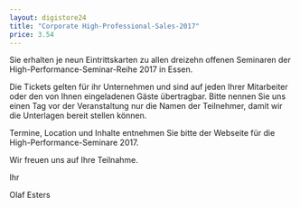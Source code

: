 ```yaml
---
layout: digistore24
title: "Corporate High-Professional-Sales-2017"
price: 3.54
---
```

<p>Sie erhalten je neun Eintrittskarten zu allen dreizehn offenen Seminaren der High-Performance-Seminar-Reihe 2017 in Essen.</p>
<p>Die Tickets gelten f&#xFC;r ihr Unternehmen und sind auf jeden Ihrer Mitarbeiter oder den von Ihnen eingeladenen G&#xE4;ste &#xFC;bertragbar. Bitte nennen Sie uns einen Tag vor der Veranstaltung nur die Namen der Teilnehmer, damit wir die Unterlagen bereit stellen k&#xF6;nnen.</p>
<p>Termine, Location und Inhalte entnehmen Sie bitte der Webseite f&#xFC;r die High-Performance-Seminare 2017.</p>
<p>Wir freuen uns auf Ihre Teilnahme.</p>
<p>Ihr</p>
<p>Olaf Esters</p>
<p>&#xA0;</p>
